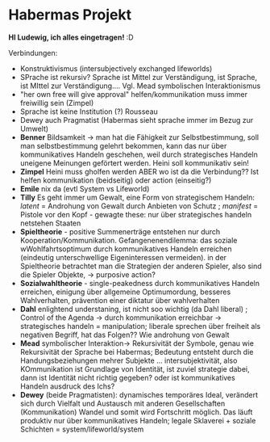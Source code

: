 # Habermas Projekt


<!-- TODO: Verbindungen zu anderen Autoren  -->
<!-- TODO: Zusammenfassung  -->
<!-- TODO: Verbindungen zu anderen Autoren -->
<!-- TODO: Umsetzbarkeit/In github -->
<!-- TODO: klären, ob das Publikum einen Plan hat -->


**HI Ludewig, ich alles eingetragen!** :D

Verbindungen:
- Konstruktivismus (intersubjectively exchanged lifeworlds)
- SPrache ist rekursiv? Sprache ist Mittel zur Verständigung, ist Sprache, ist MIttel zur Verständigung....
Vgl. Mead symbolischen Interaktionismus
- "her own free will give approval" helfen/kommunikation muss immer freiwillig sein (Zimpel)
- Sprache ist keine Institution (?) Rousseau
- Dewey auch Pragmatist (Habermas sieht sprache immer im Bezug zur Umwelt)
- **Benner** Bildsamkeit -> man hat die Fähigkeit zur Selbstbestimmung, soll man selbstbestimmung gelehrt bekommen, kann das nur über kommunikatives Handeln geschehen, weil durch strategisches Handeln uneigene Meinungen geförtert werden. Heini soll kommunikativ sein!
- **Zimpel** Heini muss gholfen werden ABER wo ist da die Verbindung?? Ist helfen kommunikation (beidseitig) oder action (einseitig?)
- **Emile** nix da (evtl System vs Lifeworld)
- **Tilly** Es geht immer um Gewalt, eine Form von strategischem Handeln: *latent* = Androhung von Gewalt durch Anbieten von Schutz ; *manifest* = Pistole vor den Kopf - gewagte these: nur über strategisches handeln netstehen Staaten
- **Spieltheorie** - positive Summenerträge entstehen nur durch Kooperation/Kommunikation. Gefangenenendilemma: das soziale wWohlfahrtsoptimum durch kommunikatives Handeln erreichen (eindeutig unterschwellige Eigeninteressen vermeiden). in der Spieltheorie betrachtet man die Strategien der anderen Spieler, also sind die Spieler Objekte, -> purposive action?
- **Sozialwahltheorie** - single-peakedness durch kommunikatives Handeln erreichen, einigung über allgemeine Optimumordung, besseres Wahlverhalten, prävention einer diktatur über wahlverhalten
- **Dahl** enlightend understaning, ist nicht soo wichtig (da Dahl liberal) ; Control of the Agenda -> durch kommunikation erreichbar -> strategisches handeln = manipulation; liberale sprechen über freiheit als negativen Begriff, hat das Folgen?? Wie androhung von Gewalt
- **Mead** symbolischer Interaktion-> Rekursivität der Symbole, genau wie Rekursivität der Sprache bei Habermas; Bedeutung entsteht durch die Handungsbeziehungen mehrer Subjekte ... intersubjektivität, also KOmmunikation ist Grundlage von Identität, ist zuviel strategie dabei, dann ist Identität nicht richtig gegeben? oder ist kommunikatives Handeln ausdruck des Ichs?
- **Dewey** (beide Pragmatisten): dynamisches temporäres Ideal, verändert sich durch Vielfalt und Austausch mit anderen Gesellschaften (Kommunikation) Wandel und somit wird Fortschritt möglich. Das läuft produktiv nur über kommunikatives Handeln; legale Sklaverei + soziale Schichten = system/lifeworld/system
